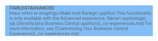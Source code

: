 <blockquote STYLE="background: #81BEF7;border-left:None"><span data-ttu-id="c932e-101"><b>ÍTARLEGT</b></span><span class="sxs-lookup"><span data-stu-id="c932e-101"><b>ADVANCED</b></span></span><br /><span data-ttu-id="c932e-102">Þessi virkni er eingöngu tiltæk með Ítarlegri upplifun.</span><span class="sxs-lookup"><span data-stu-id="c932e-102">This functionality is only available with the Advanced experience.</span></span> <span data-ttu-id="c932e-103">Nánari upplýsingar, sjá [Sérstilla þína Business Central upplifun](../ui-experiences.md) </span><span class="sxs-lookup"><span data-stu-id="c932e-103">For more information, see [Customizing Your Business Central Experience](../ui-experiences.md) </span></span></blockquote>

